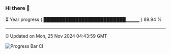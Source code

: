 ### Hi there 👋

⏳ Year progress { ██████████████████████████▁▁▁▁ } 89.94 %

---

⏰ Updated on Mon, 25 Nov 2024 04:43:59 GMT

![Progress Bar CI](https://github.com/IshwaranRudhara/GIT-ACTION/workflows/Progress%20Bar%20CI/badge.svg)
